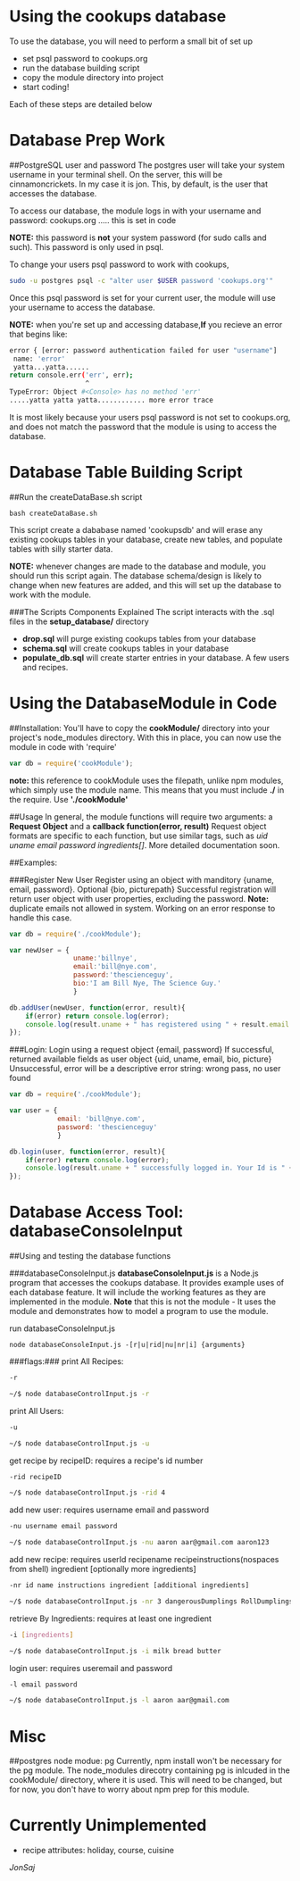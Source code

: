 Using the cookups database
================================
To use the database, you will need to perform a small bit of set up
- set psql password to cookups.org
- run the database building script
- copy the module directory into project
- start coding!

Each of these steps are detailed below


Database Prep Work
========================================

##PostgreSQL user and password
The postgres user will take your system username in your terminal shell. On the server, this will be cinnamoncrickets. In my case it is jon. 
This, by default, is the user that accesses the database.

To access our database, the module logs in with your username and password: cookups.org ..... this is set in code

**NOTE:** this password is **not** your system password (for sudo calls and such). This password is only used in psql.

To change your users psql password to work with cookups,
```bash
sudo -u postgres psql -c "alter user $USER password 'cookups.org'"
```

Once this psql password is set for your current user, the module will use your username to access the database.

**NOTE:** when you're set up and accessing database,**If** you recieve an error that begins like: 
```bash
error { [error: password authentication failed for user "username"]
 name: 'error'
 yatta...yatta......	
return console.err('err', err);
	               ^
TypeError: Object #<Console> has no method 'err'
.....yatta yatta yatta............ more error trace
```

It is most likely because your users psql password is not set to cookups.org, and does not match the password that the module is using to access the database. 


Database Table Building Script
================================
##Run the createDataBase.sh script

	bash createDataBase.sh

This script create a dababase named 'cookupsdb' and will erase any existing cookups tables in your database, create new tables, and populate tables with silly starter data.

**NOTE:** whenever changes are made to the database and module, you should run this script again. The database schema/design is likely to change when new features are added, and this will set up the database to work with the module.


###The Scripts Components Explained
The script interacts with the .sql files in the **setup_database/** directory
-  **drop.sql** will purge existing cookups tables from your database
-  **schema.sql** will create cookups tables in your database
-  **populate_db.sql** will create starter entries in your database. A few users and recipes.


Using the DatabaseModule in Code
=============================================

##Installation:
You'll have to copy the **cookModule/** directory into your project's node_modules directory. With this in place, you can now use the module in code with 'require'
	
```javascript
var db = require('cookModule');
```

**note:** this reference to cookModule uses the filepath, unlike npm modules, which simply use the module name. This means that you must include **./** in the require. Use **'./cookModule'**

##Usage
In general, the module functions will require two arguments: a **Request Object** and a **callback function(error, result)**
Request object formats are specific to each function, but use similar tags, such as *uid* *uname* *email* *password* *ingredients[]*. More detailed documentation soon.


##Examples:

###Register New User
Register using an object with manditory {uname, email, password}. Optional {bio, picturepath}
Successful registration will return user object with user properties, excluding the password.
**Note:** duplicate emails not allowed in system. Working on an error response to handle this case.
```javascript
var db = require('./cookModule');

var newUser = {
				uname:'billnye',
				email:'bill@nye.com',
				password:'thescienceguy',
				bio:'I am Bill Nye, The Science Guy.'
				}

db.addUser(newUser, function(error, result){
	if(error) return console.log(error);
	console.log(result.uname + " has registered using " + result.email + ". Your user ID is " + result.uid );
});
```



###Login:
Login using a request object {email, password}
If successful, returned available fields as user object {uid, uname, email, bio, picture}
Unsuccessful, error will be a descriptive error string: wrong pass, no user found
```javascript
var db = require('./cookModule');

var user = {
			email: 'bill@nye.com',
			password: 'thescienceguy'
			}

db.login(user, function(error, result){
	if(error) return console.log(error);
	console.log(result.uname + " successfully logged in. Your Id is " + result.uid );
});
```

Database Access Tool: databaseConsoleInput
============================================

##Using and testing the database functions

###databaseConsoleInput.js
**databaseConsoleInput.js** is a Node.js program that accesses the cookups database. It provides example uses of each database feature. It will include the working features as they are implemented in the module. **Note** that this is not the module - It uses the module and demonstrates how to model a program to use the module.

run databaseConsoleInput.js

```shell
node databaseConsoleInput.js -[r|u|rid|nu|nr|i] {arguments}
```

###flags:###
print All Recipes:
```sh
-r

~/$ node databaseControlInput.js -r
```
print All Users:
```bash	
-u

~/$ node databaseControlInput.js -u
```

get recipe by recipeID:
requires a recipe's id number
```bash
-rid recipeID

~/$ node databaseControlInput.js -rid 4
```

add new user:
requires username email and password
```bash
-nu username email password

~/$ node databaseControlInput.js -nu aaron aar@gmail.com aaron123
```

add new recipe:
requires userId recipename recipeinstructions(nospaces from shell) ingredient [optionally more ingredients]
```bash
-nr id name instructions ingredient [additional ingredients]

~/$ node databaseControlInput.js -nr 3 dangerousDumplings RollDumplingsBoilEat eggs flour milk oil yeast
```

retrieve By Ingredients:
requires at least one ingredient
```bash	
-i [ingredients]

~/$ node databaseControlInput.js -i milk bread butter
```

login user:
requires useremail and password
```bash
-l email password

~/$ node databaseControlInput.js -l aaron aar@gmail.com
```

Misc
========================================
	
##postgres node modue: pg
Currently, npm install won't be necessary for the pg module. The node_modules direcotry containing pg is inlcuded in the cookModule/ directory, where it is used. This will need to be changed, but for now, you don't have to worry about npm prep for this module.

# Currently Unimplemented
- recipe attributes: holiday, course, cuisine

*JonSaj*
